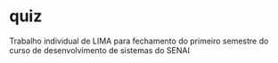 # quiz
Trabalho individual de LIMA para fechamento do primeiro semestre do curso de desenvolvimento de sistemas do SENAI
